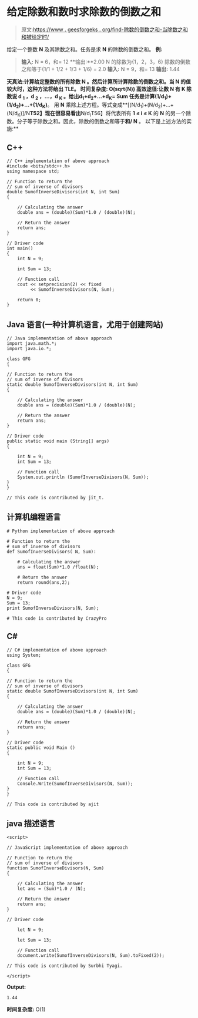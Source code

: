 # 给定除数和数时求除数的倒数之和

> 原文:[https://www . geesforgeks . org/find-除数的倒数之和-当除数之和和被给定时/](https://www.geeksforgeeks.org/find-sum-of-inverse-of-the-divisors-when-sum-of-divisors-and-the-number-is-given/)

给定一个整数 **N** 及其除数之和。任务是求 **N** 的除数的倒数之和。
**例:**

> **输入:** N = 6，和= 12
> **输出:**2.00
> N 的除数为{1，2，3，6}
> 除数的倒数之和等于(1/1 + 1/2 + 1/3 + 1/6) = 2.0
> **输入:** N = 9，和= 13
> **输出:** 1.44

**天真法:**计算给定整数的所有除数 **N** 。然后计算所计算除数的倒数之和。当 **N** 的值较大时，这种方法将给出 TLE。
**时间复杂度:** O(sqrt(N))
**高效途径:**让数 **N** 有 **K** 除数说 **d <sub>1</sub> ，d <sub>2</sub> ，…，d <sub>K</sub>** 。给出**d<sub>1</sub>+d<sub>2</sub>+…+d<sub>K</sub>= Sum**
任务是计算**(1/d<sub>1</sub>)+(1/d<sub>2</sub>)+…+(1/d<sub>K</sub>)**。
用 **N** 乘除上述方程。等式变成**[(N/d<sub>1</sub>)+(N/d<sub>2</sub>)+…+(N/d<sub>K</sub>)]/N**T52】现在很容易看出**N/d<sub>I</sub>T56】将代表所有 **1 ≤ i ≤ K** 的 **N** 的另一个除数。分子等于除数之和。因此，除数的倒数之和等于**和/ N** 。
以下是上述方法的实施:** 

## C++

```
// C++ implementation of above approach
#include <bits/stdc++.h>
using namespace std;

// Function to return the
// sum of inverse of divisors
double SumofInverseDivisors(int N, int Sum)
{

    // Calculating the answer
    double ans = (double)(Sum)*1.0 / (double)(N);

    // Return the answer
    return ans;
}

// Driver code
int main()
{
    int N = 9;

    int Sum = 13;

    // Function call
    cout << setprecision(2) << fixed
         << SumofInverseDivisors(N, Sum);

    return 0;
}
```

## Java 语言(一种计算机语言，尤用于创建网站)

```
// Java implementation of above approach
import java.math.*;
import java.io.*;

class GFG
{

// Function to return the
// sum of inverse of divisors
static double SumofInverseDivisors(int N, int Sum)
{

    // Calculating the answer
    double ans = (double)(Sum)*1.0 / (double)(N);

    // Return the answer
    return ans;
}

// Driver code
public static void main (String[] args)
{

    int N = 9;
    int Sum = 13;

    // Function call
    System.out.println (SumofInverseDivisors(N, Sum));
}
}

// This code is contributed by jit_t.
```

## 计算机编程语言

```
# Python implementation of above approach

# Function to return the
# sum of inverse of divisors
def SumofInverseDivisors( N, Sum):

    # Calculating the answer
    ans = float(Sum)*1.0 /float(N);

    # Return the answer
    return round(ans,2);

# Driver code
N = 9;
Sum = 13;
print SumofInverseDivisors(N, Sum);

# This code is contributed by CrazyPro
```

## C#

```
// C# implementation of above approach
using System;

class GFG
{

// Function to return the
// sum of inverse of divisors
static double SumofInverseDivisors(int N, int Sum)
{

    // Calculating the answer
    double ans = (double)(Sum)*1.0 / (double)(N);

    // Return the answer
    return ans;
}

// Driver code
static public void Main ()
{

    int N = 9;
    int Sum = 13;

    // Function call
    Console.Write(SumofInverseDivisors(N, Sum));
}
}

// This code is contributed by ajit
```

## java 描述语言

```
<script>

// JavaScript implementation of above approach

// Function to return the
// sum of inverse of divisors
function SumofInverseDivisors(N, Sum)
{

    // Calculating the answer
    let ans = (Sum)*1.0 / (N);

    // Return the answer
    return ans;
}

// Driver code

    let N = 9;

    let Sum = 13;

    // Function call
    document.write(SumofInverseDivisors(N, Sum).toFixed(2));

// This code is contributed by Surbhi Tyagi.

</script>
```

**Output:** 

```
1.44
```

**时间复杂度:** O(1)